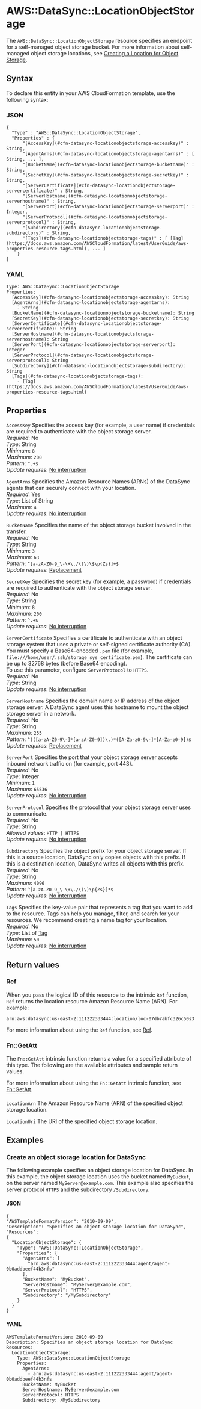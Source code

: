 # AWS::DataSync::LocationObjectStorage<a name="aws-resource-datasync-locationobjectstorage"></a>

The `AWS::DataSync::LocationObjectStorage` resource specifies an endpoint for a self\-managed object storage bucket\. For more information about self\-managed object storage locations, see [Creating a Location for Object Storage](https://docs.aws.amazon.com/datasync/latest/userguide/create-object-location.html)\. 

## Syntax<a name="aws-resource-datasync-locationobjectstorage-syntax"></a>

To declare this entity in your AWS CloudFormation template, use the following syntax:

### JSON<a name="aws-resource-datasync-locationobjectstorage-syntax.json"></a>

```
{
  "Type" : "AWS::DataSync::LocationObjectStorage",
  "Properties" : {
      "[AccessKey](#cfn-datasync-locationobjectstorage-accesskey)" : String,
      "[AgentArns](#cfn-datasync-locationobjectstorage-agentarns)" : [ String, ... ],
      "[BucketName](#cfn-datasync-locationobjectstorage-bucketname)" : String,
      "[SecretKey](#cfn-datasync-locationobjectstorage-secretkey)" : String,
      "[ServerCertificate](#cfn-datasync-locationobjectstorage-servercertificate)" : String,
      "[ServerHostname](#cfn-datasync-locationobjectstorage-serverhostname)" : String,
      "[ServerPort](#cfn-datasync-locationobjectstorage-serverport)" : Integer,
      "[ServerProtocol](#cfn-datasync-locationobjectstorage-serverprotocol)" : String,
      "[Subdirectory](#cfn-datasync-locationobjectstorage-subdirectory)" : String,
      "[Tags](#cfn-datasync-locationobjectstorage-tags)" : [ [Tag](https://docs.aws.amazon.com/AWSCloudFormation/latest/UserGuide/aws-properties-resource-tags.html), ... ]
    }
}
```

### YAML<a name="aws-resource-datasync-locationobjectstorage-syntax.yaml"></a>

```
Type: AWS::DataSync::LocationObjectStorage
Properties: 
  [AccessKey](#cfn-datasync-locationobjectstorage-accesskey): String
  [AgentArns](#cfn-datasync-locationobjectstorage-agentarns): 
    - String
  [BucketName](#cfn-datasync-locationobjectstorage-bucketname): String
  [SecretKey](#cfn-datasync-locationobjectstorage-secretkey): String
  [ServerCertificate](#cfn-datasync-locationobjectstorage-servercertificate): String
  [ServerHostname](#cfn-datasync-locationobjectstorage-serverhostname): String
  [ServerPort](#cfn-datasync-locationobjectstorage-serverport): Integer
  [ServerProtocol](#cfn-datasync-locationobjectstorage-serverprotocol): String
  [Subdirectory](#cfn-datasync-locationobjectstorage-subdirectory): String
  [Tags](#cfn-datasync-locationobjectstorage-tags): 
    - [Tag](https://docs.aws.amazon.com/AWSCloudFormation/latest/UserGuide/aws-properties-resource-tags.html)
```

## Properties<a name="aws-resource-datasync-locationobjectstorage-properties"></a>

`AccessKey`  <a name="cfn-datasync-locationobjectstorage-accesskey"></a>
Specifies the access key \(for example, a user name\) if credentials are required to authenticate with the object storage server\.  
*Required*: No  
*Type*: String  
*Minimum*: `8`  
*Maximum*: `200`  
*Pattern*: `^.+$`  
*Update requires*: [No interruption](https://docs.aws.amazon.com/AWSCloudFormation/latest/UserGuide/using-cfn-updating-stacks-update-behaviors.html#update-no-interrupt)

`AgentArns`  <a name="cfn-datasync-locationobjectstorage-agentarns"></a>
Specifies the Amazon Resource Names \(ARNs\) of the DataSync agents that can securely connect with your location\.  
*Required*: Yes  
*Type*: List of String  
*Maximum*: `4`  
*Update requires*: [No interruption](https://docs.aws.amazon.com/AWSCloudFormation/latest/UserGuide/using-cfn-updating-stacks-update-behaviors.html#update-no-interrupt)

`BucketName`  <a name="cfn-datasync-locationobjectstorage-bucketname"></a>
Specifies the name of the object storage bucket involved in the transfer\.  
*Required*: No  
*Type*: String  
*Minimum*: `3`  
*Maximum*: `63`  
*Pattern*: `^[a-zA-Z0-9_\-\+\./\(\)\$\p{Zs}]+$`  
*Update requires*: [Replacement](https://docs.aws.amazon.com/AWSCloudFormation/latest/UserGuide/using-cfn-updating-stacks-update-behaviors.html#update-replacement)

`SecretKey`  <a name="cfn-datasync-locationobjectstorage-secretkey"></a>
Specifies the secret key \(for example, a password\) if credentials are required to authenticate with the object storage server\.  
*Required*: No  
*Type*: String  
*Minimum*: `8`  
*Maximum*: `200`  
*Pattern*: `^.+$`  
*Update requires*: [No interruption](https://docs.aws.amazon.com/AWSCloudFormation/latest/UserGuide/using-cfn-updating-stacks-update-behaviors.html#update-no-interrupt)

`ServerCertificate`  <a name="cfn-datasync-locationobjectstorage-servercertificate"></a>
Specifies a certificate to authenticate with an object storage system that uses a private or self\-signed certificate authority \(CA\)\. You must specify a Base64\-encoded `.pem` file \(for example, `file:///home/user/.ssh/storage_sys_certificate.pem`\)\. The certificate can be up to 32768 bytes \(before Base64 encoding\)\.  
To use this parameter, configure `ServerProtocol` to `HTTPS`\.  
*Required*: No  
*Type*: String  
*Update requires*: [No interruption](https://docs.aws.amazon.com/AWSCloudFormation/latest/UserGuide/using-cfn-updating-stacks-update-behaviors.html#update-no-interrupt)

`ServerHostname`  <a name="cfn-datasync-locationobjectstorage-serverhostname"></a>
Specifies the domain name or IP address of the object storage server\. A DataSync agent uses this hostname to mount the object storage server in a network\.  
*Required*: No  
*Type*: String  
*Maximum*: `255`  
*Pattern*: `^(([a-zA-Z0-9\-]*[a-zA-Z0-9])\.)*([A-Za-z0-9\-]*[A-Za-z0-9])$`  
*Update requires*: [Replacement](https://docs.aws.amazon.com/AWSCloudFormation/latest/UserGuide/using-cfn-updating-stacks-update-behaviors.html#update-replacement)

`ServerPort`  <a name="cfn-datasync-locationobjectstorage-serverport"></a>
Specifies the port that your object storage server accepts inbound network traffic on \(for example, port 443\)\.  
*Required*: No  
*Type*: Integer  
*Minimum*: `1`  
*Maximum*: `65536`  
*Update requires*: [No interruption](https://docs.aws.amazon.com/AWSCloudFormation/latest/UserGuide/using-cfn-updating-stacks-update-behaviors.html#update-no-interrupt)

`ServerProtocol`  <a name="cfn-datasync-locationobjectstorage-serverprotocol"></a>
Specifies the protocol that your object storage server uses to communicate\.  
*Required*: No  
*Type*: String  
*Allowed values*: `HTTP | HTTPS`  
*Update requires*: [No interruption](https://docs.aws.amazon.com/AWSCloudFormation/latest/UserGuide/using-cfn-updating-stacks-update-behaviors.html#update-no-interrupt)

`Subdirectory`  <a name="cfn-datasync-locationobjectstorage-subdirectory"></a>
Specifies the object prefix for your object storage server\. If this is a source location, DataSync only copies objects with this prefix\. If this is a destination location, DataSync writes all objects with this prefix\.   
*Required*: No  
*Type*: String  
*Maximum*: `4096`  
*Pattern*: `^[a-zA-Z0-9_\-\+\./\(\)\p{Zs}]*$`  
*Update requires*: [No interruption](https://docs.aws.amazon.com/AWSCloudFormation/latest/UserGuide/using-cfn-updating-stacks-update-behaviors.html#update-no-interrupt)

`Tags`  <a name="cfn-datasync-locationobjectstorage-tags"></a>
Specifies the key\-value pair that represents a tag that you want to add to the resource\. Tags can help you manage, filter, and search for your resources\. We recommend creating a name tag for your location\.  
*Required*: No  
*Type*: List of [Tag](https://docs.aws.amazon.com/AWSCloudFormation/latest/UserGuide/aws-properties-resource-tags.html)  
*Maximum*: `50`  
*Update requires*: [No interruption](https://docs.aws.amazon.com/AWSCloudFormation/latest/UserGuide/using-cfn-updating-stacks-update-behaviors.html#update-no-interrupt)

## Return values<a name="aws-resource-datasync-locationobjectstorage-return-values"></a>

### Ref<a name="aws-resource-datasync-locationobjectstorage-return-values-ref"></a>

When you pass the logical ID of this resource to the intrinsic `Ref` function, `Ref` returns the location resource Amazon Resource Name \(ARN\)\. For example:

`arn:aws:datasync:us-east-2:111222333444:location/loc-07db7abfc326c50s3`

For more information about using the `Ref` function, see [Ref](https://docs.aws.amazon.com/AWSCloudFormation/latest/UserGuide/intrinsic-function-reference-ref.html)\.

### Fn::GetAtt<a name="aws-resource-datasync-locationobjectstorage-return-values-fn--getatt"></a>

The `Fn::GetAtt` intrinsic function returns a value for a specified attribute of this type\. The following are the available attributes and sample return values\.

For more information about using the `Fn::GetAtt` intrinsic function, see [Fn::GetAtt](https://docs.aws.amazon.com/AWSCloudFormation/latest/UserGuide/intrinsic-function-reference-getatt.html)\.

#### <a name="aws-resource-datasync-locationobjectstorage-return-values-fn--getatt-fn--getatt"></a>

`LocationArn`  <a name="LocationArn-fn::getatt"></a>
The Amazon Resource Name \(ARN\) of the specified object storage location\.

`LocationUri`  <a name="LocationUri-fn::getatt"></a>
The URI of the specified object storage location\.

## Examples<a name="aws-resource-datasync-locationobjectstorage--examples"></a>



### Create an object storage location for DataSync<a name="aws-resource-datasync-locationobjectstorage--examples--Create_an_object_storage_location_for_DataSync"></a>

The following example specifies an object storage location for DataSync\. In this example, the object storage location uses the bucket named `MyBucket`, on the server named `MyServer@example.com`\. This example also specifies the server protocol `HTTPS` and the subdirectory `/Subdirectory`\. 

#### JSON<a name="aws-resource-datasync-locationobjectstorage--examples--Create_an_object_storage_location_for_DataSync--json"></a>

```
{
"AWSTemplateFormatVersion": "2010-09-09",
"Description": "Specifies an object storage location for DataSync",
"Resources": 
{
  "LocationObjectStorage": {
    "Type": "AWS::DataSync::LocationObjectStorage",
    "Properties": {
      "AgentArns": [
        "arn:aws:datasync:us-east-2:111222333444:agent/agent-0b0addbeef44b3nfs"
      ],
      "BucketName": "MyBucket",
      "ServerHostname": "MyServer@example.com",
      "ServerProtocol": "HTTPS",
      "Subdirectory": "/MySubdirectory"
    }
  }
}
```

#### YAML<a name="aws-resource-datasync-locationobjectstorage--examples--Create_an_object_storage_location_for_DataSync--yaml"></a>

```
AWSTemplateFormatVersion: 2010-09-09
Description: Specifies an object storage location for DataSync
Resources:
  LocationObjectStorage:
    Type: AWS::DataSync::LocationObjectStorage
    Properties: 
      AgentArns: 
        - arn:aws:datasync:us-east-2:111222333444:agent/agent-0b0addbeef44b3nfs
      BucketName: MyBucket
      ServerHostname: MyServer@example.com
      ServerProtocol: HTTPS
      Subdirectory: /MySubdirectory
```